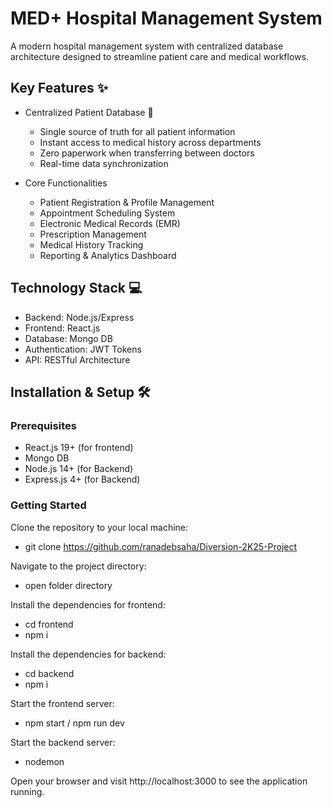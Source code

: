 # MED+ Hospital Management System

A modern hospital management system with centralized database architecture designed to streamline patient care and medical workflows.

## Key Features ✨

- Centralized Patient Database 🏥
  - Single source of truth for all patient information
  - Instant access to medical history across departments
  - Zero paperwork when transferring between doctors
  - Real-time data synchronization

- Core Functionalities
  - Patient Registration & Profile Management
  - Appointment Scheduling System
  - Electronic Medical Records (EMR)
  - Prescription Management
  - Medical History Tracking
  - Reporting & Analytics Dashboard

## Technology Stack 💻

- Backend:  Node.js/Express
- Frontend: React.js
- Database: Mongo DB
- Authentication: JWT Tokens
- API: RESTful Architecture

## Installation & Setup 🛠

### Prerequisites
- React.js 19+ (for frontend)
- Mongo DB
- Node.js 14+ (for Backend)
- Express.js 4+ (for Backend)

### Getting Started

Clone the repository to your local machine:
- git clone https://github.com/ranadebsaha/Diversion-2K25-Project

Navigate to the project directory:
- open folder directory

Install the dependencies for frontend:
- cd frontend
- npm i

Install the dependencies for backend:
- cd backend
- npm i

Start the frontend server:
- npm start / npm run dev

Start the backend server:
- nodemon

Open your browser and visit http://localhost:3000 to see the application running.
